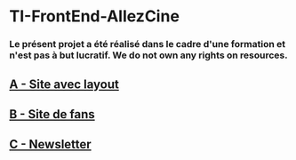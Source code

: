 # TI-FrontEnd-AllezCine

### Le présent projet a été réalisé dans le cadre d'une formation et n'est pas à but lucratif. We do not own any rights on resources.

## [A - Site avec layout](https://github.com/Thomas-Tonneau/TI-FrontEnd-AllezCine/tree/master/A%20-%20Site%20avec%20layout)
 

## [B - Site de fans](https://github.com/Thomas-Tonneau/TI-FrontEnd-AllezCine/tree/master/B%20-%20Site%20de%20fans)


## [C - Newsletter](https://github.com/Thomas-Tonneau/TI-FrontEnd-AllezCine/tree/master/C%20-%20Newsletter)
